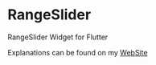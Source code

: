 # RangeSlider
RangeSlider Widget for Flutter

Explanations can be found on my [WebSite](https://www.didierboelens.com/2018/07/range-slider/)

